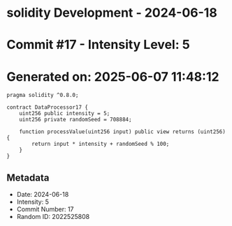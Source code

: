 ﻿# solidity Development - 2024-06-18
# Commit #17 - Intensity Level: 5
# Generated on: 2025-06-07 11:48:12
```solidity
pragma solidity ^0.8.0;

contract DataProcessor17 {
    uint256 public intensity = 5;
    uint256 private randomSeed = 708884;

    function processValue(uint256 input) public view returns (uint256) {
        return input * intensity + randomSeed % 100;
    }
}
```
## Metadata
- Date: 2024-06-18
- Intensity: 5
- Commit Number: 17
- Random ID: 2022525808
